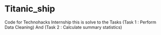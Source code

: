 # Titanic_ship
Code for Technohacks Internship this is solve to the Tasks  (Task 1 : Perform Data Cleaning) And (Task 2 : Calculate summary statistics)
